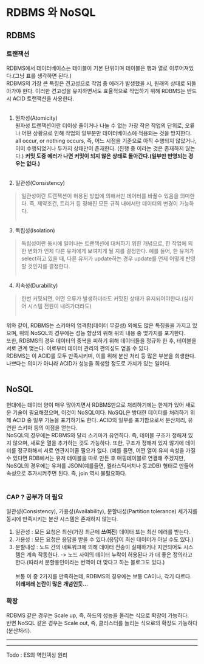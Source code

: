 # RDBMS 와 NoSQL

## RDBMS
### 트랜잭션
RDBMS에서 데이터베이스는 테이블이 기본 단위이며 테이블은 행과 열로 이루어져있다.(그냥 표를 생각하면 된다.)<br>
RDBMS의 가장 큰 특징은 견고성으로 작업 중 에러가 발생했을 시, 원래의 상태로 되돌아가야 한다. 이러한 견고성을 유지하면서도 효율적으로 작업하기 위해 RDBMS는 반드시 ACID 트랜잭션을 사용한다. <br><br>

1. 원자성(Atomicity) <br>
 원자성 트랜잭션이란 더이상 줄이거나 나눌 수 없는 가장 작은 작업의 단위로, 오류나 어떤 상황으로 인해 작업의 일부분만 데이터베이스에 적용되는 것을 방지한다. all occur, or nothing occurs, 즉, 어느 시점을 기준으로 아직 수행되지 않았거나, 이미 수행되었거나 두가지 상태만이 존재한다. (진행 중 이라는 것은 존재하지 않는다.) <b>커밋 도중 에러가 나면 커밋이 되지 않은 상태로 돌아간다.(일부만 반영되는 경우는 없다.)</b><br><br>

 2. 일관성(Consistency) <br>
> 일관성이란 트랜잭션이 허용된 방법에 의해서만 데이터를 바꿀수 있음을 의미한다. 즉, 제약조건, 트리거 등 정해진 모든 규칙 내에서만 데이터의 변경이 가능하다. <br><br>

 3. 독립성(Isolation) <br>
> 독립성이란 동시에 일어나는 트랜잭션에 대처하기 위한 개념으로, 한 작업에 의한 변화가 언제 다른 유저에게 보여지게 될 지를 결정한다. 예를 들어, 한 유저가 select하고 있을 때, 다른 유저가 update하는 경우 update를 언제 어떻게 반영할 것인지를 결정한다.<br><br>

 4. 지속성(Durability) <br>
> 한번 커밋되면, 어떤 오류가 발생하더라도 커밋된 상태가 유지되어야한다.(심지어 시스템 전원이 내려가더라도) <br><br>

위와 같이, RDBMS는 스키마의 엄격함(데이터 무결성) 외에도 많은 특징들을 가지고 있으며, 위의 NoSQL의 경우에는 성능 향상의 위해 위의 내용 중 몇가지를 포기한다. <br>
또한, RDBMS의 경우 데이터의 중복을 피하기 위해 데이터들을 정규화 한 후, 테이블을 서로 관계 맺는다. 이로부터 데이터 관리의 편의성도 얻을 수 있다. <br>
RDBMS는 이 ACID를 모두 만족시키며, 이를 위해 분산 처리 등 많은 부분을 희생한다. 나쁘다는 의미가 아니라 ACID가 성능을 희생할 정도로 가치가 있는 일이다. <br><br>

## NoSQL
현대에는 데이터 양이 매우 많아지면서 RDBMS만으로 처리하기에는 한계가 있어 새로운 기술이 필요해졌으며, 이것이 NoSQL이다. NoSQL은 방대한 데이터를 처리하기 위해 ACID 중 일부 기능을 포기하기도 한다. ACID의 일부를 포기함으로서 분산처리, 유연한 스키마 등의 이점을 얻는다.<br>
NoSQL의 경우에는 RDBMS와 달리 스키마가 유연하다. 즉, 테이블 구조가 정해져 있지 않으며, 새로운 열을 추가하는 것도 가능하다. 또한, 구조가 정해져 있지 않기에 데이터를 정규화해서 서로 연관지어줄 필요가 없다. (예를 들면, 어떤 열이 유저 속성을 가질 수 있다면 RDB에서는 유저 테이블을 따로 만든 후 매핑테이블로 연결해 주겠지만, NoSQL의 경우에는 유저를 JSON(예를들면, 엘라스틱서치나 몽고DB) 형태로 만들어 속성으로 추가시켜주면 된다. 즉, join 역시 불필요하다. <br><br>

### CAP ?  <b>공부가 더 필요</b>
일관성(Consistency), 가용성(Availability), 분할내성(Partition tolerance) 세가지를 동시에 만족시키는 분산 시스템은 존재하지 않는다. 
1. 일관성 : 모든 요청은 최신(가장 최근에 <b>쓰여진</b>) 데이터 또는 최신 에러를 받는다. <br>
2. 가용성 : 모든 요청은 응답을 받을 수 있다.(응답이 최신 데이터가 아닐 수도 있다.) <br>
3. 분할내성 : 노드 간의 네트워크에 의해 데이터 전송이 실패하거나 지연되어도 시스템은 계속 작동한다. -> 노드 사이의 데이터 누락이 허용된다 가 더 좋은 정의라고 한다.(따라서 분할용인이라는 번역이 더 맞다고 하는 블로그도 있다.) <br><br>
보통 이 중 2가지를 만족하는데, RDBMS의 경우에는 보통 CA이나, 각기 다르다. <br>
<b>이래저래 논란이 많은 개념인듯...</b>

### 확장
RDBMS 같은 경우는 Scale up, 즉, 하드의 성능을 올리는 식으로 확장이 가능하다.<br>
반면 NoSQL 같은 경우는 Scale out, 즉, 클러스터를 늘리는 식으로의 확장도 가능하다(분산처리).

<hr><hr>
Todo : ES의 역인덱싱 원리
